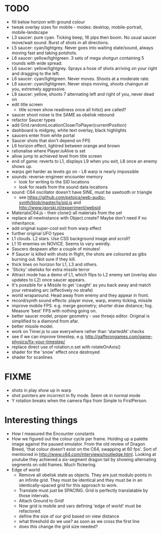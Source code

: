 # TODO

  - fill below horizon with ground colour
  - tweak overlay sizes for mobile - modes: desktop, mobile-portrait, mobile-landscape
  - L3 saucer: pure cyan. Ticking beep, 16 pips then boom. No usual saucer move/wait sound. Burst of shots in all directions.
  - L5 saucer: cyan/lightgrey. Never goes into waiting state/sound, always moving fast and taking potshots.
  - L6 saucer: yellow/lightgreen. 3 sets of mega shotgun containing 5 rounds with wide spread.
  - L6 saucer: yellow/lightgrey. Sprays a hose of shots arriving on your right and dragging to the left.
  - L6 saucer: cyan/lightgreen. Never moves. Shoots at a moderate rate.
  - L8 saucer: cyan/lightgreen. Never stops moving, shoots chaingun at you, extremely aggressive.
  - L8 saucer: yellow, shoots 7 alternating left and right of you, never dead on
  - edit title screen
    - title screen show readiness once all Inits() are called?
  - saucer shoot noise is the SAME as obelisk rebound
  - refactor Saucer types
  - add Grid.randomLocationCloserToPlayer(currentPosition)
  - dashboard is midgrey, white text overlay, black highlights
  - saucers enter from white portal
  - Saucer shots that don't depend on FPS
  - L6 horizon effect, lightred between orange and brown
  - rationalise where Player.isAlive is set
  - allow jump to achieved level from title screen
  - end of game: reverts to L1, displays L9 when you exit, L8 once an enemy shows up.
  - warps get harder as levels go on - L8 warp is nearly impossible
  - sounds: reverse-engineer encounter memory
    - look for writing to the SID locations
    - look for reads from the sound data locations
  - sound: C64 oscillator doesn't have SINE, must be sawtooth or triangle
    - see https://github.com/pstoica/web-audio-synth/blob/master/js/sid.js and http://www.igorski.nl/experiment/websid
  - MaterialsC64.js - then clone() all materials from the set
  - replace all newInstance with Object.create? Maybe don't need if no inheritance.
  - add original super-cool exit from warp effect
  - further original UFO types
  - L1 clouds. L2 stars. Use CSS background image and scroll?
  - L1 10 enemies on NOVICE. Seems to vary weirdly. 
  - Saucers despawn after a couple of minutes!
  - If Saucer is killed with shots in flight, the shots are coloured as gibs burning out. Not sure if they kill.
  - thick lines on horizon for L1, L3 and others.
  - 'Sticky' obelisks for extra missile terror
  - Attract mode has a demo of L1, which flips to L2 enemy set (overlay also updates to L2) once saucer appears. 
  - It's possible for a Missile to get 'caught' as you back away and match your retreating arc (effectively no strafe) 
  - world wraparound. Head away from enemy and they appear in front.
  - record/synth sound effects: player move, warp, enemy ticking, missile
  - improve mobile FPS. e.g. merge geometry; shorter draw distance; fog. Measure 'best' FPS with nothing going on.
  - better saucer model, proper geometry - use threejs editor. Original is simplified to a diamond from afar.
  - better missile model.
  - work on Timer.js to use everywhere rather than 'startedAt' checks
  - see if we can improve timestep, e.g. http://gafferongames.com/game-physics/fix-your-timestep/
  - replace direct use of rotation.n.set with rotateOnAxis()
  - shader for the 'snow' effect once destroyed
  - shader for scanlines

# FIXME

  - shots in play show up in warp
  - shot pointers are incorrect in fly mode. Seem ok in normal mode
  - Y rotation breaks when the camera flips from Simple to FirstPerson.

# Interesting things

  - How I measured the Encounter constants
  - How we figured out the colour cycle per frame. Holding up a palette image against the paused emulator. From the old review of Dragon Breed, 'that colour doesn't exist on the C64, swapping at 60 fps'. Sort of mentioned in http://www.c64.com/interviews/routledge.html. Looking at youtube they achieved a six-segment dragon tail by showing alternating segments on odd frames. Much flickering.
  - Edge of world
    - Remove all obelisk state as objects. They are just modulo points in an infinite grid. They must be identical and they must be in an identically-spaced grid for this approach to work.
    - Translate must just be SPACING. Grid is perfectly translatable by those intervals.
    - Attach Ground to Grid!
    - Now grid is mobile and vars defining 'edge of world' must be refactored.
    - define the size of our grid based on view distance
    - what threshold do we use? as soon as we cross the first line
    - does this change the grid size needed?
